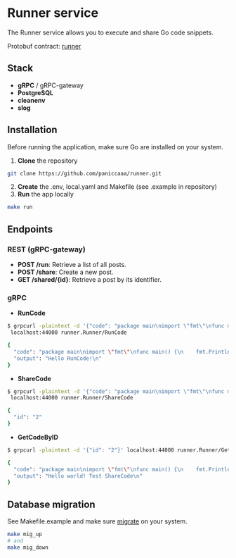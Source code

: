 # Runner service
The Runner service allows you to execute and share Go code snippets.

Protobuf contract: [runner](https://github.com/paniccaaa/protos/blob/main/proto/runner/runner.proto) 

## Stack

- **gRPC** / gRPC-gateway
- **PostgreSQL**
- **cleanenv**
- **slog**

## Installation

Before running the application, make sure Go are installed on your system.

1. **Clone** the repository
```bash
git clone https://github.com/paniccaaa/runner.git
```
2. **Create** the .env, local.yaml and Makefile (see .example in repository)
3. **Run** the app locally
```bash
make run 
```

## Endpoints

### REST (gRPC-gateway)
- **POST /run**: Retrieve a list of all posts.
- **POST /share**: Create a new post.
- **GET /shared/{id}**: Retrieve a post by its identifier.
  
### gRPC
- **RunCode**
```bash
$ grpcurl -plaintext -d '{"code": "package main\nimport \"fmt\"\nfunc main() {\n    fmt.Println(\"Hello RunCode!\")\n}"}' \
 localhost:44000 runner.Runner/RunCode

{
  "code": "package main\nimport \"fmt\"\nfunc main() {\n    fmt.Println(\"Hello RunCode!\")\n}",
  "output": "Hello RunCode!\n"
}
```
- **ShareCode**
```bash
$ grpcurl -plaintext -d '{"code": "package main\nimport \"fmt\"\nfunc main() {\n    fmt.Println(\"Hello world! Test ShareCode\")\n}"}' \
 localhost:44000 runner.Runner/ShareCode

{
  "id": "2"
}
```
- **GetCodeByID**
```bash
$ grpcurl -plaintext -d '{"id": "2"}' localhost:44000 runner.Runner/GetCodeByID

{
  "code": "package main\nimport \"fmt\"\nfunc main() {\n    fmt.Println(\"Hello world! Test ShareCode\")\n}",
  "output": "Hello world! Test ShareCode\n"
}
```
## Database migration
See Makefile.example and make sure [migrate](https://github.com/golang-migrate/migrate/tree/master/cmd/migrate) on your system.
```bash
make mig_up
# and
make mig_down
```

